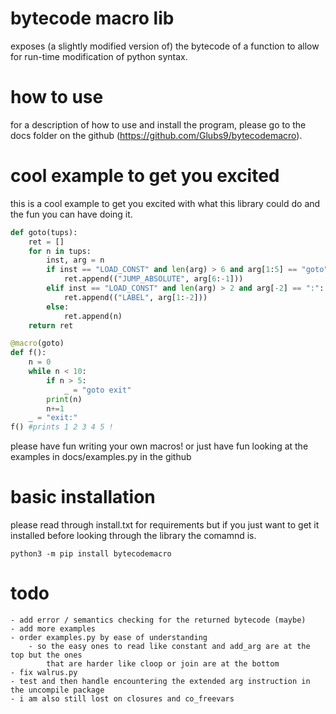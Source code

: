 # bytecode macro lib
exposes (a slightly modified version of) the bytecode of a function to allow for run-time modification of python syntax.

# how to use
for a description of how to use and install the program, please go to the docs folder on the github (https://github.com/Glubs9/bytecodemacro).

# cool example to get you excited
this is a cool example to get you excited with what this library could do and the fun you can have
doing it.

```python
def goto(tups):
    ret = []
    for n in tups:
        inst, arg = n
        if inst == "LOAD_CONST" and len(arg) > 6 and arg[1:5] == "goto":
            ret.append(("JUMP_ABSOLUTE", arg[6:-1]))
        elif inst == "LOAD_CONST" and len(arg) > 2 and arg[-2] == ":":
            ret.append(("LABEL", arg[1:-2]))
        else:
            ret.append(n)
    return ret

@macro(goto)
def f():
    n = 0
    while n < 10:
        if n > 5:
            _ = "goto exit"
        print(n)
        n+=1
    _ = "exit:"
f() #prints 1 2 3 4 5 !
```

please have fun writing your own macros! or just have fun looking at
the examples in docs/examples.py in the github

# basic installation
please read through install.txt for requirements but if you just want to get it installed before
looking through the library the comamnd is.  
```
python3 -m pip install bytecodemacro
```

# todo
	- add error / semantics checking for the returned bytecode (maybe)
	- add more examples
	- order examples.py by ease of understanding
		- so the easy ones to read like constant and add_arg are at the top but the ones
			that are harder like cloop or join are at the bottom
	- fix walrus.py
	- test and then handle encountering the extended arg instruction in the uncompile package
	- i am also still lost on closures and co_freevars

